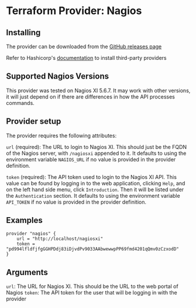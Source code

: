 # Terraform Provider: Nagios

## Installing

The provider can be downloaded from the [GitHub releases page](https://github.com/devopsdunkin/terraform-provider-nagios/releases)

Refer to Hashicorp's [documentation](https://www.terraform.io/docs/configuration/providers.html#third-party-plugins) to install third-party providers

## Supported Nagios Versions

This provider was tested on Nagios XI 5.6.7. It may work with other versions, it will just depend on if there are differences in how the API processes commands.

## Provider setup

The provider requires the following attributes:

`url` (required): The URL to login to Nagios XI. This should just be the FQDN of the Nagios server, with `/nagiosxi` appended to it. It defaults to using the environment variable `NAGIOS_URL` if no value is provided in the provider definition.

`token` (required): The API token used to login to the Nagios XI API. This value can be found by logging in to the web application, clicking `Help`, and on the left hand side menu, click `Introduction`. Then it will be listed under the `Authentication` section. It defaults to using the environment variable `API_TOKEN` if no value is provided in the provider definition.

## Examples

```hcl
provider "nagios" {
    url = "http://localhost/nagiosxi"
    token = "pd994lfldfjfgGGHPDdj83iDjvdPv9033AAbwewwpPP69fmd4201qQmv0zCzxodD"
}
```

## Arguments

`url`: The URL for Nagios XI. This should be the URL to the web portal of Nagios
`token`: The API token for the user that will be logging in with the provider
